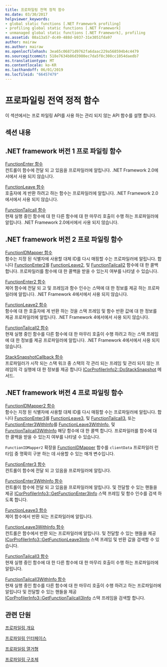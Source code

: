 ```yaml
---
title: 프로파일링 전역 정적 함수
ms.date: 03/30/2017
helpviewer_keywords:
- global static functions [.NET Framework profiling]
- profiling global static functions [.NET Framework]
- unmanaged global static functions [.NET Framework], profiling
ms.assetid: 08a13a57-dc49-488d-b937-31e3051fda97
author: mairaw
ms.author: mairaw
ms.openlocfilehash: 3ea65c06871d9762fa6daac229a568594b4c4479
ms.sourcegitcommit: 518e7634b86d3980ec7da5f8c308cc1054daedb7
ms.translationtype: MT
ms.contentlocale: ko-KR
ms.lasthandoff: 06/01/2019
ms.locfileid: "66457479"
---
```

# <a name="profiling-global-static-functions"></a>프로파일링 전역 정적 함수
이 섹션에서는 프로 파일링 API를 사용 하는 관리 되지 않는 API 함수를 설명 합니다.  
  
## <a name="in-this-section"></a>섹션 내용  
  
## <a name="net-framework-version-1-profiling-functions"></a>.NET framework 버전 1 프로 파일링 함수  
 [FunctionEnter 함수](../../../../docs/framework/unmanaged-api/profiling/functionenter-function.md)  
 컨트롤이 함수에 전달 되 고 있음을 프로파일러에 알립니다. .NET Framework 2.0에서에서 사용 되지 않습니다.  
  
 [FunctionLeave 함수](../../../../docs/framework/unmanaged-api/profiling/functionleave-function.md)  
 호출자에 게 반환 하려고 하는 함수는 프로파일러에 알립니다. .NET Framework 2.0에서에서 사용 되지 않습니다.  
  
 [FunctionTailcall 함수](../../../../docs/framework/unmanaged-api/profiling/functiontailcall-function.md)  
 현재 실행 중인 함수에 대 한 다른 함수에 대 한 마무리 호출이 수행 하는 프로파일러에 알립니다. .NET Framework 2.0에서에서 사용 되지 않습니다.  
  
## <a name="net-framework-version-2-profiling-functions"></a>.NET framework 버전 2 프로 파일링 함수  
 [FunctionIDMapper 함수](../../../../docs/framework/unmanaged-api/profiling/functionidmapper-function.md)  
 함수는 지정 된 식별자에 사용할 대체 ID를 다시 매핑할 수는 프로파일러에 알립니다. 합니다 [FunctionEnter2](../../../../docs/framework/unmanaged-api/profiling/functionenter2-function.md)를 [FunctionLeave2](../../../../docs/framework/unmanaged-api/profiling/functionleave2-function.md), 및 [FunctionTailcall2](../../../../docs/framework/unmanaged-api/profiling/functiontailcall2-function.md) 함수에 대 한 콜백 합니다. 프로파일러를 함수에 대 한 콜백을 받을 수 있는지 여부를 나타낼 수 있습니다.  
  
 [FunctionEnter2 함수](../../../../docs/framework/unmanaged-api/profiling/functionenter2-function.md)  
 제어 함수에 전달 되 고 및 프레임과 함수 인수는 스택에 대 한 정보를 제공 하는 프로파일러에 알립니다. .NET Framework 4에서에서 사용 되지 않습니다.  
  
 [FunctionLeave2 함수](../../../../docs/framework/unmanaged-api/profiling/functionleave2-function.md)  
 함수에 대 한 호출자에 게 반환 하는 것을 스택 프레임 및 함수 반환 값에 대 한 정보를 제공 프로파일러에 알립니다. .NET Framework 4에서에서 사용 되지 않습니다.  
  
 [FunctionTailcall2 함수](../../../../docs/framework/unmanaged-api/profiling/functiontailcall2-function.md)  
 현재 실행 중인 함수를 다른 함수에 대 한 마무리 호출이 수행 하려고 하는 스택 프레임에 대 한 정보를 제공 프로파일러에 알립니다. .NET Framework 4에서에서 사용 되지 않습니다.  
  
 [StackSnapshotCallback 함수](../../../../docs/framework/unmanaged-api/profiling/stacksnapshotcallback-function.md)  
 프로파일러가 시작 되는 스택 워크 중 스택의 각 관리 되는 프레임 및 관리 되지 않는 프레임의 각 실행에 대 한 정보를 제공 합니다 [ICorProfilerInfo2::DoStackSnapshot](../../../../docs/framework/unmanaged-api/profiling/icorprofilerinfo2-dostacksnapshot-method.md) 메서드.  
  
## <a name="net-framework-version-4-profiling-functions"></a>.NET framework 버전 4 프로 파일링 함수  
 [FunctionIDMapper2 함수](../../../../docs/framework/unmanaged-api/profiling/functionidmapper2-function.md)  
 함수는 지정 된 식별자에 사용할 대체 ID를 다시 매핑할 수는 프로파일러에 알립니다. 합니다 [FunctionEnter3](../../../../docs/framework/unmanaged-api/profiling/functionenter3-function.md)를 [FunctionLeave3](../../../../docs/framework/unmanaged-api/profiling/functionleave3-function.md), 및 [FunctionTailcall3](../../../../docs/framework/unmanaged-api/profiling/functiontailcall3-function.md), 또는[FunctionEnter3WithInfo](../../../../docs/framework/unmanaged-api/profiling/functionenter3withinfo-function.md)를 [FunctionLeave3WithInfo](../../../../docs/framework/unmanaged-api/profiling/functionleave3withinfo-function.md), 및 [FunctionTailcall3WithInfo](../../../../docs/framework/unmanaged-api/profiling/functiontailcall3withinfo-function.md) 해당 함수에 대 한 콜백 합니다. 프로파일러를 함수에 대 한 콜백을 받을 수 있는지 여부를 나타낼 수 있습니다.  
  
 `FunctionIDMapper2` 확장을 [FunctionIDMapper](../../../../docs/framework/unmanaged-api/profiling/functionidmapper-function.md) 함수를 `clientData` 프로파일러 런타임 중 명확히 구분 하는 데 사용할 수 있는 매개 변수입니다.  
  
 [FunctionEnter3 함수](../../../../docs/framework/unmanaged-api/profiling/functionenter3-function.md)  
 컨트롤이 함수에 전달 되 고 있음을 프로파일러에 알립니다.  
  
 [FunctionEnter3WithInfo 함수](../../../../docs/framework/unmanaged-api/profiling/functionenter3withinfo-function.md)  
 컨트롤이 함수에 전달 되 고 있음을 프로파일러에 알립니다. 및 전달할 수 있는 핸들을 제공 [ICorProfilerInfo3::GetFunctionEnter3Info](../../../../docs/framework/unmanaged-api/profiling/icorprofilerinfo3-getfunctionenter3info-method.md) 스택 프레임 및 함수 인수를 검색 하도록 합니다.  
  
 [FunctionLeave3 함수](../../../../docs/framework/unmanaged-api/profiling/functionleave3-function.md)  
 제어 함수에서 반환 되는 프로파일러에 알립니다.  
  
 [FunctionLeave3WithInfo 함수](../../../../docs/framework/unmanaged-api/profiling/functionleave3withinfo-function.md)  
 컨트롤은 함수에서 반환 되는 프로파일러에 알립니다. 및 전달할 수 있는 핸들을 제공 [ICorProfilerInfo3::GetFunctionLeave3Info](../../../../docs/framework/unmanaged-api/profiling/icorprofilerinfo3-getfunctionleave3info-method.md) 스택 프레임 및 반환 값을 검색할 수 있습니다.  
  
 [FunctionTailcall3 함수](../../../../docs/framework/unmanaged-api/profiling/functiontailcall3-function.md)  
 현재 실행 중인 함수에 대 한 다른 함수에 대 한 마무리 호출이 수행 하는 프로파일러에 알립니다.  
  
 [FunctionTailcall3WithInfo 함수](../../../../docs/framework/unmanaged-api/profiling/functiontailcall3withinfo-function.md)  
 현재 실행 중인 함수를 다른 함수에 대 한 마무리 호출이 수행 하려고 하는 프로파일러에 알립니다 및 전달할 수 있는 핸들을 제공 [ICorProfilerInfo3::GetFunctionTailcall3Info](../../../../docs/framework/unmanaged-api/profiling/icorprofilerinfo3-getfunctiontailcall3info-method.md) 스택 프레임을 검색할 합니다.  
  
## <a name="related-sections"></a>관련 단원  
 [프로파일링 개요](../../../../docs/framework/unmanaged-api/profiling/profiling-overview.md)  
  
 [프로파일링 인터페이스](../../../../docs/framework/unmanaged-api/profiling/profiling-interfaces.md)  
  
 [프로파일링 열거형](../../../../docs/framework/unmanaged-api/profiling/profiling-enumerations.md)  
  
 [프로파일링 구조체](../../../../docs/framework/unmanaged-api/profiling/profiling-structures.md)
